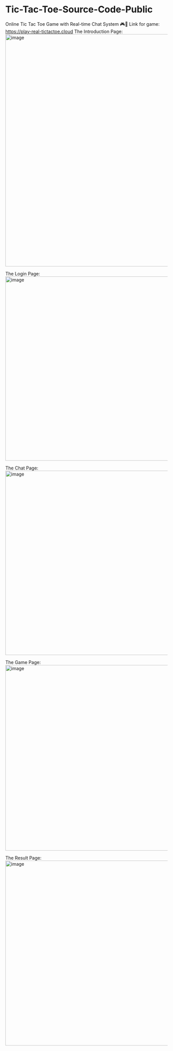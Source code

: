# Tic-Tac-Toe-Source-Code-Public
Online Tic Tac Toe Game with Real-time Chat System 🎮💬 
Link for game: https://play-real-tictactoe.cloud
The Introduction Page:
<img width="722" alt="image" src="https://github.com/Deblina-Mandal/Tic-Tac-Toe-Source-Code-Public/assets/98173509/43e7928d-ec61-4241-9c1b-3baf48e1e3b0">

The Login Page:
<img width="573" alt="image" src="https://github.com/Deblina-Mandal/Tic-Tac-Toe-Source-Code-Public/assets/98173509/19643dba-b52e-4c86-9ffe-368d7160460d">

The Chat Page:
<img width="573" alt="image" src="https://github.com/Deblina-Mandal/Tic-Tac-Toe-Source-Code-Public/assets/98173509/53c9eecf-daed-4ea5-bc3e-0db58b20538a">

The Game Page:
<img width="577" alt="image" src="https://github.com/Deblina-Mandal/Tic-Tac-Toe-Source-Code-Public/assets/98173509/13231f40-cf39-4670-bf62-77e6c957a1f6">

The Result Page:
<img width="575" alt="image" src="https://github.com/Deblina-Mandal/Tic-Tac-Toe-Source-Code-Public/assets/98173509/0efa3c17-74c6-4230-8a93-791709c189a1">

